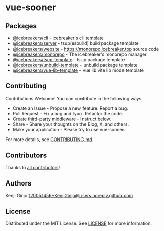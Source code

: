 # vue-sooner

## Packages

- [@icebreakers/cli](apps/cli) - icebreaker's cli template
- [@icebreakers/server](apps/server) - tsup(esbuild) build package template
- [@icebreakers/website](apps/website) - https://monorepo.icebreaker.top source code
- [@icebreakers/monorepo](packages/monorepo) - The icebreaker's monorepo manager
- [@icebreakers/tsup-template](packages/tsup-template) - tsup package template
- [@icebreakers/unbuild-template](packages/unbuild-template) - unbuild package template
- [@icebreakers/vue-lib-template](packages/vue-lib-template) - vue lib vite lib mode template

## Contributing

Contributions Welcome! You can contribute in the following ways.

- Create an Issue - Propose a new feature. Report a bug.
- Pull Request - Fix a bug and typo. Refactor the code.
- Create third-party middleware - Instruct below.
- Share - Share your thoughts on the Blog, X, and others.
- Make your application - Please try to use vue-sooner.

For more details, see [CONTRIBUTING.md](CONTRIBUTING.md).

## Contributors

Thanks to [all contributors](https://github.com/KenjiGinjo/vue-sooner/graphs/contributors)!

## Authors

Kenji Ginjo <120051456+KenjiGinjo@users.noreply.github.com>

## License

Distributed under the MIT License. See [LICENSE](LICENSE) for more information.
